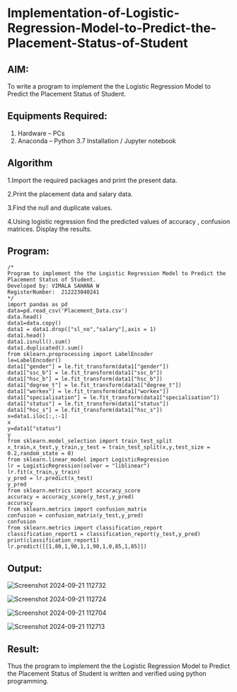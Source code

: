 # Implementation-of-Logistic-Regression-Model-to-Predict-the-Placement-Status-of-Student

## AIM:
To write a program to implement the the Logistic Regression Model to Predict the Placement Status of Student.

## Equipments Required:
1. Hardware – PCs
2. Anaconda – Python 3.7 Installation / Jupyter notebook

## Algorithm
1.Import the required packages and print the present data.  

2.Print the placement data and salary data.

3.Find the null and duplicate values.

4.Using logistic regression find the predicted values of accuracy , confusion matrices. Display the results. 


## Program:
```
/*
Program to implement the the Logistic Regression Model to Predict the Placement Status of Student.
Developed by: VIMALA SAHANA W
RegisterNumber:  212223040241
*/
import pandas as pd
data=pd.read_csv('Placement_Data.csv')
data.head()
data1=data.copy()
data1 = data1.drop(["sl_no","salary"],axis = 1)
data1.head()
data1.isnull().sum()
data1.duplicated().sum()
from sklearn.preprocessing import LabelEncoder
le=LabelEncoder()
data1["gender"] = le.fit_transform(data1["gender"])
data1["ssc_b"] = le.fit_transform(data1["ssc_b"])
data1["hsc_b"] = le.fit_transform(data1["hsc_b"])
data1["degree_t"] = le.fit_transform(data1["degree_t"])
data1["workex"] = le.fit_transform(data1["workex"])
data1["specialisation"] = le.fit_transform(data1["specialisation"])
data1["status"] = le.fit_transform(data1["status"])
data1["hsc_s"] = le.fit_transform(data1["hsc_s"])
x=data1.iloc[:,:-1]
x
y=data1["status"]
y
from sklearn.model_selection import train_test_split
x_train,x_test,y_train,y_test = train_test_split(x,y,test_size = 0.2,random_state = 0)
from sklearn.linear_model import LogisticRegression
lr = LogisticRegression(solver = "liblinear")
lr.fit(x_train,y_train)
y_pred = lr.predict(x_test)
y_pred
from sklearn.metrics import accuracy_score
accuracy = accuracy_score(y_test,y_pred)
accuracy
from sklearn.metrics import confusion_matrix
confusion = confusion_matrix(y_test,y_pred)
confusion
from sklearn.metrics import classification_report
classification_report1 = classification_report(y_test,y_pred)
print(classification_report1)
lr.predict([[1,80,1,90,1,1,90,1,0,85,1,85]])
```

## Output:
![Screenshot 2024-09-21 112732](https://github.com/user-attachments/assets/7dbcd66e-bf9a-4fee-b59f-2f8f01c96567)


![Screenshot 2024-09-21 112724](https://github.com/user-attachments/assets/d498bd4f-955e-495a-b6c4-bd4828954d3c)


![Screenshot 2024-09-21 112704](https://github.com/user-attachments/assets/4acb24c6-b498-4f51-b0a3-403b6fa9d4d0)

![Screenshot 2024-09-21 112713](https://github.com/user-attachments/assets/1dbece1e-9320-46fc-bef2-252c84bd50e7)


## Result:
Thus the program to implement the the Logistic Regression Model to Predict the Placement Status of Student is written and verified using python programming.
